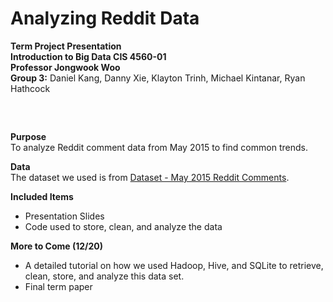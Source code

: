 # Analyzing Reddit Data
**Term Project Presentation**  
**Introduction to Big Data CIS 4560-01**  
**Professor Jongwook Woo**  
**Group 3:** Daniel Kang, Danny Xie, Klayton Trinh, Michael Kintanar, Ryan Hathcock 
##

&nbsp;  

**Purpose**  
To analyze Reddit comment data from May 2015 to find common trends.
&nbsp;  

**Data**   
The dataset we used is from [Dataset - May 2015 Reddit Comments](https://www.kaggle.com/reddit/reddit-comments-may-2015).
&nbsp;

**Included Items**
- Presentation Slides
- Code used to store, clean, and analyze the data
&nbsp;

**More to Come (12/20)**
- A detailed tutorial on how we used Hadoop, Hive, and SQLite to retrieve, clean, store, and analyze this data set.
- Final term paper
&nbsp;
